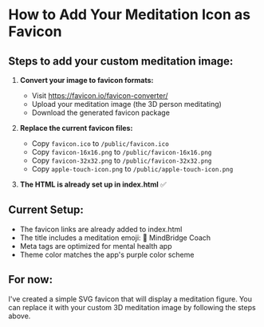 # How to Add Your Meditation Icon as Favicon

## Steps to add your custom meditation image:

1. **Convert your image to favicon formats:**
   - Visit https://favicon.io/favicon-converter/
   - Upload your meditation image (the 3D person meditating)
   - Download the generated favicon package

2. **Replace the current favicon files:**
   - Copy `favicon.ico` to `/public/favicon.ico`
   - Copy `favicon-16x16.png` to `/public/favicon-16x16.png`
   - Copy `favicon-32x32.png` to `/public/favicon-32x32.png`
   - Copy `apple-touch-icon.png` to `/public/apple-touch-icon.png`

3. **The HTML is already set up in index.html** ✅

## Current Setup:
- The favicon links are already added to index.html
- The title includes a meditation emoji: 🧘 MindBridge Coach
- Meta tags are optimized for mental health app
- Theme color matches the app's purple color scheme

## For now:
I've created a simple SVG favicon that will display a meditation figure.
You can replace it with your custom 3D meditation image by following the steps above.